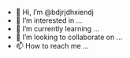 - 👋 Hi, I’m @bdjrjdhxiendj
- 👀 I’m interested in ...
- 🌱 I’m currently learning ...
- 💞️ I’m looking to collaborate on ...
- 📫 How to reach me ...

<!---
bdjrjdhxiendj/bdjrjdhxiendj is a ✨ special ✨ repository because its `README.md` (this file) appears on your GitHub profile.
You can click the Preview link to take a look at your changes.
--->

